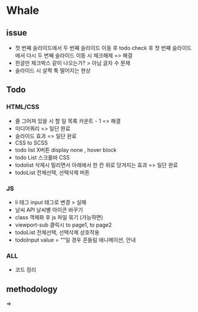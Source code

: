 # Whale


## issue
- 첫 번째 슬라이드에서 두 번째 슬라이드 이동 후 todo check 후 첫 번째 슬라이드에서 다시 두 번째 슬라이드 이동 시 체크해제 => 해결
- 한글만 체크박스 같이 나오는가? > 아님 글자 수 문제
- 슬라이드 시 살짝 툭 떨어지는 현상

## Todo
### HTML/CSS
- 줄 그어져 있을 시 할 일 목록 카운트 - 1  => 해결
- 미디어쿼리 => 일단 완료
- 슬라이드 효과 => 일단 완료
- CSS to SCSS
- todo list X버튼 display none , hover block
- todo List 스크롤바 CSS
- todolist 삭제시 밀리면서 아래에서 한 칸 위로 당겨지는 효과 => 일단 완료
- todoList 전체선택, 선택삭제 버튼

### JS
- li 태그 input 태그로 변경 > 실패
- 날씨 API 날씨별 아이콘 바꾸기 
- class 객체화 후 js 파일 묶기 (가능하면)
- viewport-sub 클릭시 to page1, to page2
- todoList 전체선택, 선택삭제 상호작용
- todoInput value = ""일 경우 흔들림 애니메이션, 안내

### ALL
- 코드 정리

## methodology
=>

